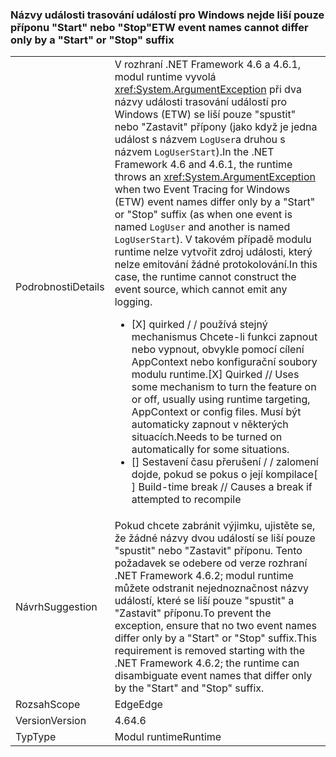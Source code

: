 ### <a name="etw-event-names-cannot-differ-only-by-a-start-or-stop-suffix"></a><span data-ttu-id="75903-101">Názvy události trasování událostí pro Windows nejde liší pouze příponu "Start" nebo "Stop"</span><span class="sxs-lookup"><span data-stu-id="75903-101">ETW event names cannot differ only by a "Start" or "Stop" suffix</span></span>

|   |   |
|---|---|
|<span data-ttu-id="75903-102">Podrobnosti</span><span class="sxs-lookup"><span data-stu-id="75903-102">Details</span></span>|<span data-ttu-id="75903-103">V rozhraní .NET Framework 4.6 a 4.6.1, modul runtime vyvolá <xref:System.ArgumentException> při dva názvy události trasování událostí pro Windows (ETW) se liší pouze &quot;spustit&quot; nebo &quot;Zastavit&quot; přípony (jako když je jedna událost s názvem <code>LogUser</code>a druhou s názvem <code>LogUserStart</code>).</span><span class="sxs-lookup"><span data-stu-id="75903-103">In the .NET Framework 4.6 and 4.6.1, the runtime throws an <xref:System.ArgumentException> when two Event Tracing for Windows (ETW) event names differ only by a &quot;Start&quot; or &quot;Stop&quot; suffix (as when one event is named <code>LogUser</code> and another is named <code>LogUserStart</code>).</span></span> <span data-ttu-id="75903-104">V takovém případě modulu runtime nelze vytvořit zdroj události, který nelze emitování žádné protokolování.</span><span class="sxs-lookup"><span data-stu-id="75903-104">In this case, the runtime cannot construct the event source, which cannot emit any logging.</span></span><ul><li><span data-ttu-id="75903-105">[X] quirked / / používá stejný mechanismus Chcete-li funkci zapnout nebo vypnout, obvykle pomocí cílení AppContext nebo konfigurační soubory modulu runtime.</span><span class="sxs-lookup"><span data-stu-id="75903-105">[X] Quirked // Uses some mechanism to turn the feature on or off, usually using runtime targeting, AppContext or config files.</span></span> <span data-ttu-id="75903-106">Musí být automaticky zapnout v některých situacích.</span><span class="sxs-lookup"><span data-stu-id="75903-106">Needs to be turned on automatically for some situations.</span></span></li><li><span data-ttu-id="75903-107">[] Sestavení času přerušení / / zalomení dojde, pokud se pokus o její kompilace</span><span class="sxs-lookup"><span data-stu-id="75903-107">[ ] Build-time break // Causes a break if attempted to recompile</span></span></li></ul>|
|<span data-ttu-id="75903-108">Návrh</span><span class="sxs-lookup"><span data-stu-id="75903-108">Suggestion</span></span>|<span data-ttu-id="75903-109">Pokud chcete zabránit výjimku, ujistěte se, že žádné názvy dvou událostí se liší pouze &quot;spustit&quot; nebo &quot;Zastavit&quot; příponu. Tento požadavek se odebere od verze rozhraní .NET Framework 4.6.2; modul runtime můžete odstranit nejednoznačnost názvy událostí, které se liší pouze &quot;spustit&quot; a &quot;Zastavit&quot; příponu.</span><span class="sxs-lookup"><span data-stu-id="75903-109">To prevent the exception, ensure that no two event names differ only by a &quot;Start&quot; or &quot;Stop&quot; suffix.This requirement is removed starting with the .NET Framework 4.6.2; the runtime can disambiguate event names that differ only by the &quot;Start&quot; and &quot;Stop&quot; suffix.</span></span>|
|<span data-ttu-id="75903-110">Rozsah</span><span class="sxs-lookup"><span data-stu-id="75903-110">Scope</span></span>|<span data-ttu-id="75903-111">Edge</span><span class="sxs-lookup"><span data-stu-id="75903-111">Edge</span></span>|
|<span data-ttu-id="75903-112">Version</span><span class="sxs-lookup"><span data-stu-id="75903-112">Version</span></span>|<span data-ttu-id="75903-113">4.6</span><span class="sxs-lookup"><span data-stu-id="75903-113">4.6</span></span>|
|<span data-ttu-id="75903-114">Typ</span><span class="sxs-lookup"><span data-stu-id="75903-114">Type</span></span>|<span data-ttu-id="75903-115">Modul runtime</span><span class="sxs-lookup"><span data-stu-id="75903-115">Runtime</span></span>|

